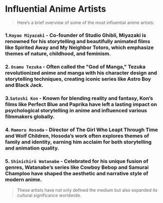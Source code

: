# Influential Anime Artists

> Here’s a brief overview of some of the most influential anime artists:

### 1.``Hayao Miyazaki`` - Co-founder of Studio Ghibli, Miyazaki is renowned for his storytelling and beautifully animated films like Spirited Away and My Neighbor Totoro, which emphasize themes of nature, childhood, and feminism.

### 2. ``Osamu Tezuka`` - Often called the "God of Manga," Tezuka revolutionized anime and manga with his character design and storytelling techniques, creating iconic series like Astro Boy and Black Jack.

### 3.``Satoshi Kon`` - Known for blending reality and fantasy, Kon’s films like Perfect Blue and Paprika have left a lasting impact on psychological storytelling in anime and influenced various filmmakers globally.

### 4. ``Mamoru Hosoda`` - Director of The Girl Who Leapt Through Time and Wolf Children, Hosoda’s work often explores themes of family and identity, earning him acclaim for both storytelling and animation quality.

### 5. ``Shinichirō Watanabe`` - Celebrated for his unique fusion of genres, Watanabe’s series like Cowboy Bebop and Samurai Champloo have shaped the aesthetic and narrative style of modern anime.

> These artists have not only defined the medium but also expanded its cultural significance worldwide.
